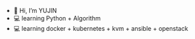 - 👋 Hi, I’m YUJIN
- 💻 learning Python + Algorithm
- 💻 learning docker + kubernetes + kvm + ansible + openstack
<!---
YUYUYUJINN/YUYUYUJINN is a ✨ special ✨ repository because its `README.md` (this file) appears on your GitHub profile.
You can click the Preview link to take a look at your changes.
--->
